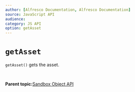 ```yaml
---
author: [Alfresco Documentation, Alfresco Documentation]
source: JavaScript API
audience: 
category: JS API
option: getAsset
---
```


# `getAsset`

`getAsset()` gets the asset.

 

**Parent topic:**[Sandbox Object API](../references/API-JS-Sandbox-Object.md)

